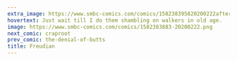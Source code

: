```yaml
---
extra_image: https://www.smbc-comics.com/comics/158238395820200222after.png
hovertext: Just wait till I do them shambling on walkers in old age.
image: https://www.smbc-comics.com/comics/1582383883-20200222.png
next_comic: craproot
prev_comic: the-denial-of-butts
title: Freudian
---
```


